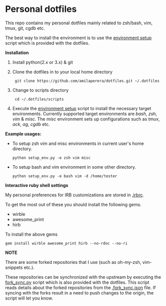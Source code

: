 Personal dotfiles
=================

This repo contains my personal dotfiles mainly related to zsh/bash, vim, tmux, git, cgdb etc.

The best way to install the environment is to use the
[environment setup](https://github.com/amilaperera/dotfiles/blob/master/scripts/setup_env.py) script which is provided with the
dotfiles.

**Installation**

1. Install python(2.x or 3.x) & git

2. Clone the dotfiles in to your local home directory

        git clone https://github.com/amilaperera/dotfiles.git ~/.dotfiles

3. Change to scripts directory

        cd ~/.dotfiles/scripts

4. Execute the [environment setup](https://github.com/amilaperera/dotfiles/blob/master/scripts/setup_env.py)
script to install the necessary target environments. Currently supported target environments are
_bash_, _zsh_, _vim_ & _misc_. The _misc_ environment sets up configurations such as _tmux_, _ack_, _ag_, _cgdb_ etc.

**Example usages:**

* To setup zsh vim and misc environments in current user's home directory.

    `python setup_env.py -e zsh vim misc`

* To setup bash and vim environment in some other directory.

    `python setup_env.py -e bash vim -d /home/tester`


**Interactive ruby shell settings**

My personal preferences for IRB customizations are stored in [.irbrc](https://github.com/amilaperera/dotfiles/blob/master/.irbrc).

To get the most out of these you should install the following gems.

 * wirble
 * awesome\_print
 * hirb

To install the above gems

    gem install wirble awesome_print hirb --no-rdoc --no-ri

**NOTE**

There are some forked repositories that I use (such as oh-my-zsh, vim-snippets etc.).

These repositories can be synchronized with the upstream by executing the
[fork_sync.py](https://github.com/amilaperera/dotfiles/blob/master/scripts/fork_sync.py) script which is also provided with the dotfiles.
This script reads details about the forked repositories from the
[.fork_sync.json](https://github.com/amilaperera/dotfiles/blob/master/scripts/.fork_sync.json) file.
If syncing with the forks result in a need to push changes to the origin, the script will let you know.


